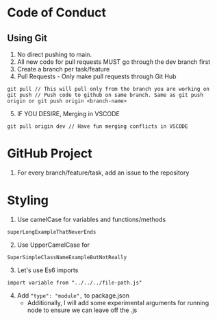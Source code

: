 # Code of Conduct

## Using Git

1. No direct pushing to main.
2. All new code for pull requests MUST go through the dev branch first
3. Create a branch per task/feature
4. Pull Requests - Only make pull requests through Git Hub

```
git pull // This will pull only from the branch you are working on
git push // Push code to github on same branch. Same as git push origin or git push origin <branch-name>
```

5. IF YOU DESIRE, Merging in VSCODE

```
git pull origin dev // Have fun merging conflicts in VSCODE
```

# GitHub Project

1. For every branch/feature/task, add an issue to the repository

# Styling

1. Use camelCase for variables and functions/methods

```
superLongExampleThatNeverEnds
```

2. Use UpperCamelCase for

```
SuperSimpleClassNameExampleButNotReally
```

3. Let's use Es6 imports

```
import variable from "../../../file-path.js"
```

4. Add `"type": "module",` to package.json
    - Additionally, I will add some experimental arguments for running node to ensure we can leave off the .js
